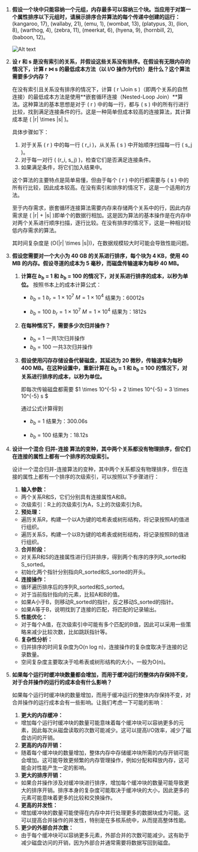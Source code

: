 1. **假设一个块中只能容纳一个元组，内存最多可以容纳三个块。当应用于对第一个属性排序以下元组时，请展示排序合并算法的每个传递中创建的运行：**
    (kangaroo, 17), (wallaby, 21), (emu, 1), (wombat, 13), (platypus, 3), (lion, 8), (warthog, 4), (zebra, 11), (meerkat, 6), (hyena, 9), (hornbill, 2), (baboon, 12)。

    ![Alt text](image-4.png)

2. **设 r 和 s 是没有索引的关系，并假设这些关系没有排序。在假设有无限内存的情况下，计算 r ⋈ s 的最低成本方法（以 I/O 操作为代价）是什么？这个算法需要多少内存？**

    在没有索引且关系没有排序的情况下，计算 \( r \Join s \)（即两个关系的自然连接）的最低成本方法是使用**嵌套循环连接（Nested-Loop Join）**算法。这种算法的基本思想是对于 \( r \) 中的每一行，都与 \( s \) 中的所有行进行比较，找到满足连接条件的行。这是一种简单但成本较高的连接算法，其计算成本是 \( |r| \times |s| \)。

    具体步骤如下：

    1. 对于关系 \( r \) 中的每一行 \( r_i \)，从关系 \( s \) 中开始顺序扫描每一行 \( s_j \)。
    2. 对于每一对行 \( (r_i, s_j) \)，检查它们是否满足连接条件。
    3. 如果满足条件，将它们加入结果中。

    这个算法的主要特点是简单易懂，但由于每个 \( r \) 中的行都需要与 \( s \) 中的所有行比较，因此成本较高。在没有索引和排序的情况下，这是一个适用的方法。

    至于内存需求，嵌套循环连接算法需要内存来存储两个关系中的行，因此内存需求是 \( |r| + |s| \)即单个的数据行相加。这是因为算法的基本操作是在内存中对两个关系进行顺序扫描，逐行比较。在没有排序的情况下，这是一种相对较低内存需求的算法。

    其时间复杂度是 \(O(|r| \times |s|)\)，在数据规模较大时可能会导致性能问题。

3. **假设您需要对一个大小为 40 GB 的关系进行排序，每个块为 4 KB，使用 40 MB 的内存。假设寻道的成本为 5 毫秒，而磁盘传输速率为每秒 40 MB。**
    1. **计算在 $b_b$  = 1 和 $b_b$  = 100 的情况下，对关系进行排序的成本，以秒为单位。**
        按照书本上的成本计算公式：
        * $b_b$  = 1
            $b_r = 1 \times 10^7$
            $M = 1 \times 10^4$
            结果为：60012s

        * $b_b$  = 100
            $b_r = 1 \times 10^7$
            $M = 1 \times 10^4$
            结果为：1812s

    2. **在每种情况下，需要多少次归并操作？**
        * $b_b$  = 1
            一共1次归并操作
        * $b_b$  = 100
            一共3次归并操作

    3. **假设使用闪存存储设备代替磁盘，其延迟为 20 微秒，传输速率为每秒 400 MB。在这种设置中，重新计算在 $b_b$  = 1 和 $b_b$  = 100 的情况下，对关系进行排序的成本，以秒为单位。**

        即每次传输磁盘都需要 $1 \times 10^{-5} + 2 \times 10^{-5} = 3 \times 10^{-5} s $

        通过公式计算得到
        * $b_b$  = 1
            结果为：300.06s

        * $b_b$ = 100
            结果为：18.12s


4. **设计一个混合 归并-连接 算法的变种，其中两个关系都没有物理排序，但它们在连接的属性上都有一个排序的次级索引。**

    设计一个混合归并-连接算法的变种，其中两个关系都没有物理排序，但在连接的属性上都有一个排序的次级索引，可以按照以下步骤进行：

    1. **输入参数：**
    - 两个关系R和S，它们分别具有连接属性A和B。
    - 次级索引：R上的次级索引为A，S上的次级索引为B。

    2. **预处理：**
    - 遍历关系R，构建一个以A为键的哈希表或树形结构，将记录按照A的值进行组织。
    - 遍历关系S，构建一个以B为键的哈希表或树形结构，将记录按照B的值进行组织。

    3. **合并阶段：**
    - 对关系R和S的连接属性进行归并排序，得到两个有序的序列R_sorted和S_sorted。
    - 初始化两个指针分别指向R_sorted和S_sorted的开头。

    4. **连接操作：**
    - 循环遍历排序后的序列R_sorted和S_sorted。
    - 对于当前指针指向的元素，比较A和B的值。
    - 如果A小于B，则移动R_sorted的指针，反之移动S_sorted的指针。
    - 如果A等于B，说明找到了连接的匹配，将匹配的记录输出。

    5. **性能优化：**
    - 对于每个A值，在次级索引中可能有多个匹配的B值，因此可以采用一些策略来减少比较次数，比如跳跃指针等。

    6. **复杂性分析：**
    - 归并排序的时间复杂度为O(n log n)，连接操作的复杂度取决于连接的记录数量。
    - 空间复杂度主要取决于哈希表或树形结构的大小，一般为O(n)。

5. **如果每个运行时缓冲块数量都会增加，而用于缓冲运行的整体内存保持不变，对于合并操作的运行的成本会有什么影响？**

    如果每个运行时缓冲块的数量增加，而用于缓冲运行的整体内存保持不变，对合并操作的运行成本会有一些影响。让我们考虑一下可能的影响：

    1. **更大的内存缓冲：**
    - 增加每个运行时缓冲块的数量可能意味着每个缓冲块可以容纳更多的元素，因此每次从磁盘读取的次数可能减少。这可以提高I/O效率，减少了磁盘访问的开销。

    2. **更高的内存开销：**
    - 随着每个缓冲块的数量增加，整体内存中存储缓冲块所需的内存开销可能会增加。这可能导致更频繁的内存管理操作，例如分配和释放内存，这可能会对性能产生一定的影响。

    3. **更大的排序开销：**
    - 如果合并操作涉及对缓冲块进行排序，增加每个缓冲块的数量可能导致更大的排序开销。排序本身的复杂度可能取决于缓冲块的大小，因此更多的元素可能意味着更多的比较和交换操作。

    4. **更高的并发性：**
    - 增加缓冲块的数量可能使得在内存中并行处理更多的数据块成为可能。这可以提高合并操作的并发性，特别是在多核系统中，从而提高整体性能。

    5. **更少的外部合并次数：**
    - 由于每个缓冲块可以容纳更多元素，外部合并的次数可能减少。这有助于减少磁盘访问的开销，因为外部合并通常需要将数据写回到磁盘。


